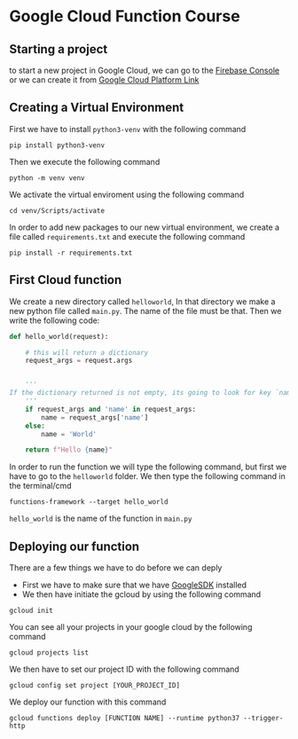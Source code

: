 # Google Cloud Function Course

## Starting a project
to start a new project in Google Cloud, we can go to the [Firebase Console](https://console.firebase.google.com) or we can create it from [Google Cloud Platform Link](https://console.cloud.google.com)

## Creating a Virtual Environment
First we have to install `python3-venv` with the following command
```
pip install python3-venv
```
Then we execute the following command
```
python -m venv venv
```
We activate the virtual enviroment using the following command
```
cd venv/Scripts/activate
```

In order to add new packages to our new virtual environment, we create a file called `requirements.txt` and execute the following command
```
pip install -r requirements.txt
```
## First Cloud function
We create a new directory called `helloworld`, In that directory we make a new python file called `main.py`. The name of the file must be that. Then we write the following code:
```python
def hello_world(request): 

    # this will return a dictionary
    request_args = request.args  


    '''
If the dictionary returned is not empty, its going to look for key `name`
    '''
    if request_args and 'name' in request_args:
        name = request_args['name']
    else: 
        name = 'World'

    return f"Hello {name}"

```

In order to run the function we will type the following command, but first we have to go to the `helloworld` folder. We then type the following command in the terminal/cmd
```
functions-framework --target hello_world
```
`hello_world` is the name of the function in `main.py`

## Deploying our function
There are a few things we have to do before we can deply
- First we have to make sure that we have [GoogleSDK](https://cloud.google.com/sdk/docs/quickstart) installed 
- We then have initiate the gcloud by using the following command
```
gcloud init
```
You can see all your projects in your google cloud by the following command
```
gcloud projects list
```
We then have to set our project ID with the following command
```
gcloud config set project [YOUR_PROJECT_ID]
```
We deploy our function with this command
```
gcloud functions deploy [FUNCTION NAME] --runtime python37 --trigger-http
```